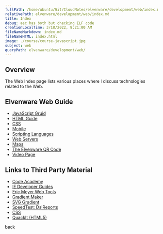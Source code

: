 ```yaml
---
fullPath: /home/ubuntu/Git/CloudNotes/elvenware/development/web/index.md
relativePath: elvenware/development/web/index.md
title: Index
debug: aec has both but checking ELF code
creationLocalTime: 3/18/2022, 8:21:00 AM
fileNameMarkdown: index.md
fileNameHTML: index.html
image: ./course/course-javascript.jpg
subject: web
queryPath: elvenware/development/web/
---
```


<!-- toc -->
<!-- tocstop -->

## Overview

The Web Index page lists various places where I discuss technologies related to the Web.

## Elvenware Web Guide

- [JavaScript Gruid](JavaScript/index.html)
- [HTML Guide](HtmlGuide/index.html)
- [CSS](CssGuide/index.html)
-	[Mobile](/charlie/development/web/Mobile)
-	[Scripting Languages](Scripting.html)
-	[Web Servers](/charlie/development/web/Server)
- [Maps](MapWeb/index.html)
- [The Elvenware QR Code](ElvenwareBarcode.html)
-	[Video Page](/charlie/development/csharp/videos/JustTheLinks.html)

## Links to Third Party Material

-	[Code Academy](http://www.codecademy.com)
- [IE Developer Guides](http://msdn.microsoft.com/library/ie/bg125382)
- [Eric Meyer Web Tools](http://meyerweb.com/eric/tools/)
- [Gradient Maker](http://ie.microsoft.com/testdrive/Graphics/CSSGradientBackgroundMaker/Default.html)
- [SVG Gradient](http://css3wizardry.com/2010/10/29/css-gradients-for-ie9/)
- [SpeedTest: DslReports](http://www.dslreports.com/speedtest)
- [CSS](http://www.w3schools.com/css/)
- [QuackIt (HTML5)](http://www.quackit.com/)

[back](../index.html)
